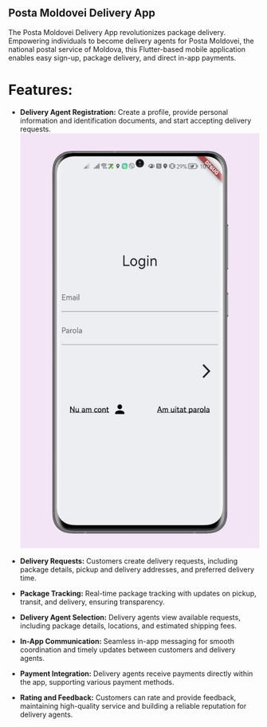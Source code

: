 ## Posta Moldovei Delivery App
The Posta Moldovei Delivery App revolutionizes package delivery. Empowering individuals to become delivery agents for Posta Moldovei, the national postal service of Moldova, this Flutter-based mobile application enables easy sign-up, package delivery, and direct in-app payments.

# Features:

- **Delivery Agent Registration:** Create a profile, provide personal information and identification documents, and start accepting delivery requests.
![login](/screenshots/0-02-05-a6f21a1b34e69d8e224c09573b3577012bf8dabaccf182198c00cf2d5083a83d_de5793d09312e5e5.jpg)


- **Delivery Requests:** Customers create delivery requests, including package details, pickup and delivery addresses, and preferred delivery time.
- **Package Tracking:** Real-time package tracking with updates on pickup, transit, and delivery, ensuring transparency.
- **Delivery Agent Selection:** Delivery agents view available requests, including package details, locations, and estimated shipping fees.
- **In-App Communication:** Seamless in-app messaging for smooth coordination and timely updates between customers and delivery agents.
- **Payment Integration:** Delivery agents receive payments directly within the app, supporting various payment methods.
- **Rating and Feedback:** Customers can rate and provide feedback, maintaining high-quality service and building a reliable reputation for delivery agents.
